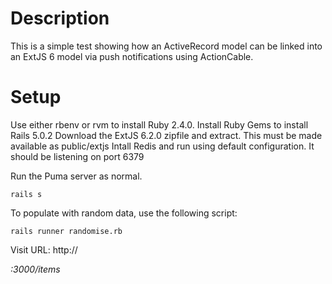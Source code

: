 # Description

This is a simple test showing how an ActiveRecord model can be linked into an ExtJS 6
model via push notifications using ActionCable.

# Setup

Use either rbenv or rvm to install Ruby 2.4.0.  Install Ruby Gems to install Rails 5.0.2
Download the ExtJS 6.2.0 zipfile and extract.  This must be made available as public/extjs
Intall Redis and run using default configuration.  It should be listening on port 6379

Run the Puma server as normal.
```
rails s
```

To populate with random data, use the following script:
```
rails runner randomise.rb
```

Visit URL: http://<address>:3000/items
